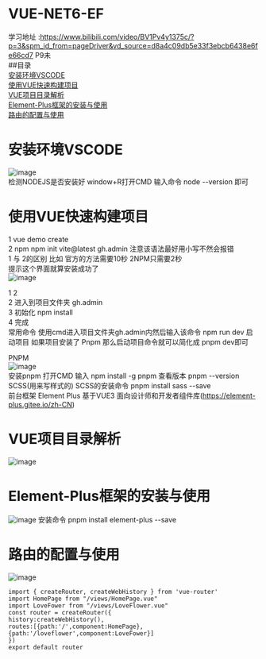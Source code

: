 # VUE-NET6-EF  
学习地址 :https://www.bilibili.com/video/BV1Pv4y1375c/?p=3&spm_id_from=pageDriver&vd_source=d8a4c09db5e33f3ebcb6438e6fe66cd7  P9未  
##目录  
[安装环境VSCODE](#安装环境VSCODE)  
[使用VUE快速构建项目](#使用VUE快速构建项目)  
[VUE项目目录解析](#VUE项目目录解析)  
[Element-Plus框架的安装与使用](#Element-Plus框架的安装与使用)  
[路由的配置与使用](#路由的配置与使用)  
# 安装环境VSCODE  
![image](https://user-images.githubusercontent.com/46043439/206680917-80774d0a-67f4-4263-b387-406380b5631c.png)  
 检测NODEJS是否安装好 window+R打开CMD 输入命令 node --version 即可
# 使用VUE快速构建项目
1 vue demo create   
2 npm npm init vite@latest gh.admin  注意该语法最好用小写不然会报错  
1 与 2的区别 比如 官方的方法需要10秒 2NPM只需要2秒   
提示这个界面就算安装成功了  
![image](https://user-images.githubusercontent.com/46043439/206691909-71178ea5-f751-41e5-ba85-dd25bdb1e3c7.png)  

1 2   
2 进入到项目文件夹 gh.admin  
3 初始化 npm install  
4 完成  
常用命令 使用cmd进入项目文件夹gh.admin内然后输入该命令   npm run dev 启动项目 如果项目安装了 Pnpm 那么启动项目命令就可以简化成 pnpm dev即可

PNPM  
![image](https://user-images.githubusercontent.com/46043439/206694840-6c022c0b-d0de-4fee-a950-ed7e212d40e3.png)  
安装pnpm 打开CMD 输入 npm install -g pnpm  查看版本  pnpm --version
SCSS(用来写样式的)  SCSS的安装命令 pnpm install sass --save  
前台框架
Element Plus 基于VUE3 面向设计师和开发者组件库(https://element-plus.gitee.io/zh-CN)  
# VUE项目目录解析
![image](https://user-images.githubusercontent.com/46043439/206694135-3e320e4c-e7df-460a-bf23-a4dbfacaa7cc.png)

# Element-Plus框架的安装与使用
![image](https://user-images.githubusercontent.com/46043439/206699533-464840bf-0e53-44d5-afba-31a026047567.png)
安装命令  pnpm install element-plus --save  
# 路由的配置与使用
![image](https://user-images.githubusercontent.com/46043439/206701686-93986a3f-d8f8-4e20-a722-d58c7d6d298f.png)   

```
import { createRouter, createWebHistory } from 'vue-router'
import HomePage from "/views/HomePage.vue"
import LoveFower from "/views/LoveFlower.vue"
const router = createRouter({
history:createWebHistory(),
routes:[{path:'/',component:HomePage},
{path:'/loveflower',component:LoveFower}]
})
export default router
